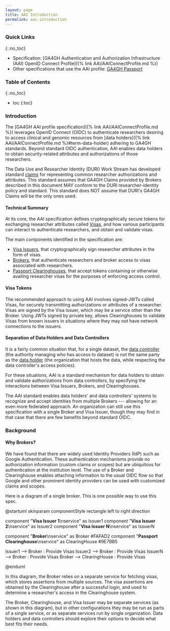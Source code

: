 ```yaml
---
layout: page
title: AAI Introduction
permalink: aai-introduction
---
```


### Quick Links
{:.no_toc}

- Specification: [GA4GH Authentication and Authorization Infrastructure (AAI) OpenID Connect Profile]({% link AAI/AAIConnectProfile.md %})
- Other specifications that use the AAI profile: [GA4GH Passport](https://bit.ly/ga4gh-passport-v1)

### Table of Contents
{:.no_toc}

* toc
{:toc}

### Introduction

The [GA4GH AAI profile specification]({% link AAI/AAIConnectProfile.md %})
leverages OpenID Connect (OIDC) to authenticate researchers
desiring to access clinical and genomic resources from [data
holders]({% link AAI/AAIConnectProfile.md %}#term-data-holder)
adhering to GA4GH standards. Beyond standard OIDC authentication, AAI enables
data holders to obtain security-related attributes and authorizations of those
researchers.

The Data Use and Researcher Identity (DURI) Work Stream has developed standard
[claims](https://github.com/ga4gh-duri/ga4gh-duri.github.io/tree/master/researcher_ids)
for representing common researcher authorizations and attributes. This standard
assumes that GA4GH Claims provided by Brokers described in this document
MAY conform to the DURI researcher-identity policy and standard. This standard
does NOT assume that DURI's GA4GH Claims will be the only ones used.

#### Technical Summary

At its core, the AAI specification defines cryptographically secure tokens for exchanging
researcher attributes called [Visas](aai-openid-connect-profile#term-visa), and how various
participants can interact to authenticate researchers, and obtain and validate visas.

The main components identified in the specification are:
* [Visa Issuers](aai-openid-connect-profile#term-visa-issuer), that cryptographically sign researcher attributes in the
form of visas.
* [Brokers](aai-openid-connect-profile#term-broker), that authenticate researchers and broker access to visas associated
with researchers.
* [Passport Clearinghouses](aai-openid-connect-profile#term-passport-clearinghouse), that accept tokens containing or
otherwise availing researcher visas for the purposes of enforcing access control.

#### Visa Tokens

The recommended approach to using AAI involves signed-JWTs called Visas,
for securely transmitting authorizations or attributes of a researcher.
Visas are signed by the Visa Issuer, which may be a service other than
the Broker. Using JWTs signed by private key, allows Clearinghouses to
validate Visas from known issuers in situations where they may not have
network connections to the issuers.

#### Separation of Data Holders and Data Controllers

It is a fairly common situation that, for a single dataset, the
[data controller](aai-openid-connect-profile#term-data-controller)
(the authority managing who has access to dataset) is not the same party as the 
[data holder](aai-openid-connect-profile#term-data-holder) (the organization
that hosts the data, while respecting the data controller's access policies).

For these situations, AAI is a standard mechanism for data holders to obtain
and validate authorizations from data controllers, by specifying the interactions
between Visa Issuers, Brokers, and Clearinghouses.

The AAI standard enables data holders' and data controllers' systems to recognize
and accept identities from multiple Brokers --- allowing for an even more federated
approach. An organization can still use this specification with a single Broker and Visa Issuer,
though they may find in that case that there are few benefits beyond standard OIDC.

### Background

#### Why Brokers?

We have found that there are widely used Identity Providers (IdP) such as Google
Authentication. These authentication mechanisms provide no authorization
information (custom claims or scopes) but are ubiquitous for authentication at the institution level.
The use of a Broker and Clearinghouse
enables attaching information to the usual OIDC flow so that Google and other
prominent identity providers can be used with customized claims and scopes.

Here is a diagram of a single broker. This is one possible way to use this spec.

@startuml
skinparam componentStyle rectangle
left to right direction

component "<b>Visa Issuer 1</b>\nservice" as Issuer1
component "<b>Visa Issuer 2</b>\nservice" as Issuer2
component "<b>Visa Issuer N</b>\nservice" as IssuerN

component "<b>Broker</b>\nservice" as Broker #FAFAD2
component "<b>Passport Clearinghouse</b>\nservice" as ClearingHouse #9E7BB5

Issuer1 --> Broker : Provide Visas
Issuer2 --> Broker : Provide Visas
IssuerN --> Broker : Provide Visas
Broker --> ClearingHouse : Provide Visas

@enduml

In this diagram, the Broker relies on a separate service for fetching visas, which
stores assertions from multiple sources. The visa assertions are obtained by the
Clearinghouse after a successful login, and used to determine a researcher's
access in the Clearinghouse system.

The Broker, Clearinghouse, and Visa Issuer may be separate services (as shown
in this diagram), but in other configurations they may be run as parts of a single
service, or as separate services run by single organization. Data holders and data
controllers should explore their options to decide what best fits their needs.
